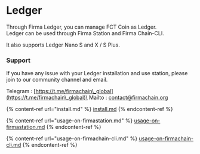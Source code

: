 # Ledger

Through Firma Ledger, you can manage FCT Coin as Ledger.\
Ledger can be used through Firma Station and Firma Chain-CLI.

It also supports Ledger Nano S and X / S Plus.

### Support

If you have any issue with your Ledger installation and use station, please join to our community channel and email.

Telegram : [https://t.me/firmachain\_global](https://t.me/firmachain\_global)\
Mailto : [contact@firmachain.org](mailto:contact@firmachain.org?bcc=contact@firmachain.org)

{% content-ref url="install.md" %}
[install.md](install.md)
{% endcontent-ref %}

{% content-ref url="usage-on-firmastation.md" %}
[usage-on-firmastation.md](usage-on-firmastation.md)
{% endcontent-ref %}

{% content-ref url="usage-on-firmachain-cli.md" %}
[usage-on-firmachain-cli.md](usage-on-firmachain-cli.md)
{% endcontent-ref %}
